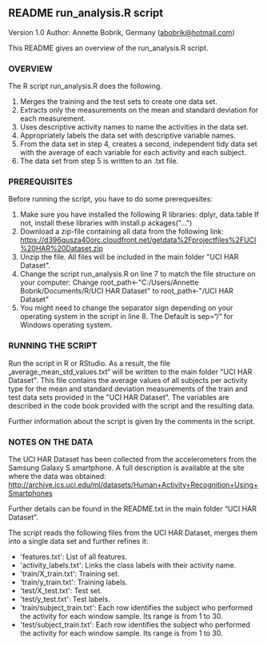 ## README run_analysis.R script

Version 1.0
Author: Annette Bobrik, Germany (abobrik@hotmail.com)

This README gives an overview of the run_analysis.R script.

### OVERVIEW 

The R script run_analysis.R does the following. 
1.	Merges the training and the test sets to create one data set. 
2.	Extracts only the measurements on the mean and standard deviation for each measurement.  
3.	Uses descriptive activity names to name the activities in the data set. 
4.	Appropriately labels the data set with descriptive variable names.  
5.	From the data set in step 4, creates a second, independent tidy data set with the average 
	of each variable for each activity and each subject. 
6.	The data set from step 5 is written to an .txt file. 

### PREREQUISITES

Before running the script, you have to do some prerequesites:
1.	Make sure you have installed the following R libraries: dplyr, data.table
	If not, install these libraries with install.p ackages("...")
2.	Download a zip-file containing all data from the following link: 
	https://d396qusza40orc.cloudfront.net/getdata%2Fprojectfiles%2FUCI%20HAR%20Dataset.zip 
3.	Unzip the file. All files will be included in the main folder "UCI HAR Dataset".
4.	Change the script run_analysis.R on line 7 to match the file structure on your computer:
	Change root_path<-"C:/Users/Annette Bobrik/Documents/R/UCI HAR Dataset"
	to root_path<-"<path-to-main-folder>/UCI HAR Dataset"
5.	You might need to change the separator sign depending on your operating system in the script in line 8. 
	The Default is sep=“/“ for Windows operating system.

### RUNNING THE SCRIPT

Run the script in R or RStudio. As a result, the file „average_mean_std_values.txt“ will be written to the main folder "UCI HAR Dataset".
This file contains the average values of all subjects per activity type for the mean and standard deviation measurements of the train and 
test data sets provided in the "UCI HAR Dataset". The variables are described in the code book provided with the script and the resulting data.

Further information about the script is given by the comments in the script.

### NOTES ON THE DATA
The UCI HAR Dataset has been collected from the accelerometers from the Samsung Galaxy S smartphone. A full description is available at the 
site where the data was obtained: http://archive.ics.uci.edu/ml/datasets/Human+Activity+Recognition+Using+Smartphones

Further details can be found in the README.txt in the main folder “UCI HAR Dataset”.

The script reads the following files from the UCI HAR Dataset, merges them into a single data set and further refines it:
- 'features.txt': List of all features.
- 'activity_labels.txt': Links the class labels with their activity name.
- 'train/X_train.txt': Training set.
- 'train/y_train.txt': Training labels.
- 'test/X_test.txt': Test set.
- 'test/y_test.txt': Test labels.
- 'train/subject_train.txt': Each row identifies the subject who performed the activity for each window sample. Its range is from 1 to 30.
- 'test/subject_train.txt': Each row identifies the subject who performed the activity for each window sample. Its range is from 1 to 30.


